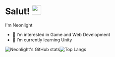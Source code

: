 # Salut! <img src="https://raw.githubusercontent.com/MartinHeinz/MartinHeinz/master/wave.gif" width="30px">
I'm Neonlight  
- 👀 I’m interested in Game and Web Development
- 🌱 I’m currently learning Unity

![Neonlight's GitHub stats](https://github-readme-stats.vercel.app/api?username=Neonlight1452&show_icons=true&theme=midnight-purple)![Top Langs](https://github-readme-stats.vercel.app/api/top-langs/?username=Neonlight1452&show_icons=true&theme=midnight-purple)

